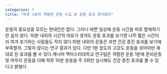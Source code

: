 ```yaml
---
categories: f
title: "하루 1분의 격렬한 운동 수십 분 운동 효과 못지않다"
---
```

운동의 중요성을 모르는 현대인은 없다. 그러나 바쁜 일상에 운동 시간을 따로 할애하기란 쉽지 않다. 10분 내외의 시간적 여유가 생겨도 운동 효과를 보기엔 너무 짧은 시간이라 여겨 포기하는 사람들도 적지 않다.10분 내외의 운동은 과연 건강 증진 효과를 보기에 부족할까. 그렇지 않다는 연구 결과가 있다. 다만 1분 정도의 고강도 운동을 섞어야만 제대로 된 효과를 볼 수 있다.캐나마 맥마스터대학교 연구팀은 격렬한 운동 1분에 준비운동 및 마무리 운동을 더해 하루 10분 운동을 주 3회만 실시해도 건강 증진 효과를 볼 수 있다고 밝혔다